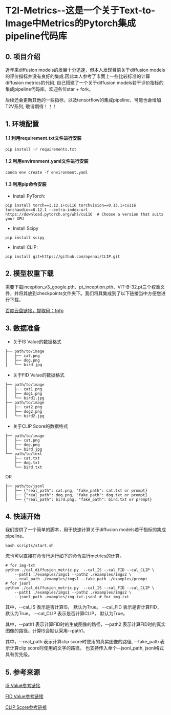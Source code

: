 # T2I-Metrics--这是一个关于Text-to-Image中Metrics的Pytorch集成pipeline代码库

## 0. 项目介绍

近年来diffusion models的发展十分迅速，但本人发现目前关于diffusion models的评价指标并没有良好的集成.因此本人参考了市面上一些比较标准的计算diffusion metrics的代码, 自己搭建了一个关于diffusion models若干评价指标的集成pipeline代码库。欢迎各位star + fork。

后续还会更新其他的一些指标，以及tensorflow的集成pipeline，可能也会增加T2V系列, 敬请期待！！！

## 1. 环境配置

#### 1.1 利用requirement.txt文件进行安装

```
pip install -r requirements.txt
```

#### 1.2 利用environment.yaml文件进行安装

```
conda env create -f environment.yaml
```

#### 1.3 利用pip命令安装

- Install PyTorch:

```
pip install torch==1.12.1+cu116 torchvision==0.13.1+cu116 torchaudio==0.12.1 --extra-index-url https://download.pytorch.org/whl/cu116  # Choose a version that suits your GPU
```

- Install Scipy

```
pip install scipy
```

- Install CLIP:

```
pip install git+https://github.com/openai/CLIP.git
```

## 2. 模型权重下载

需要下载inception_v3_google.pth、pt_inception.pth、ViT-B-32.pt三个权重文件，并将其放到checkpoints文件夹下。我们将其集成到了以下链接当中方便您进行下载。

[百度云盘链接，提取码：fpfp](https://pan.baidu.com/s/1nGPq5y2OfCumMQkY6ROKGA?)

## 3. 数据准备

- 关于IS Value的数据格式

```
├── path/to/image
│   ├── cat.png
│   ├── dog.png
│   └── bird.jpg
```

- 关于FID Value的数据格式

```
├── path/to/image
│   ├── cat1.png
│   ├── dog1.png
│   └── bird1.jpg
├── path/to/image
│   ├── cat2.png
│   ├── dog2.png
│   └── bird2.jpg
```

- 关于CLIP Score的数据格式

```
├── path/to/image
│   ├── cat.png
│   ├── dog.png
│   └── bird.jpg
└── path/to/text
    ├── cat.txt
    ├── dog.txt
    └── bird.txt
```

OR

```
├── path/to/jsonl
│   ├── {"real_path": cat.png, "fake_path": cat.txt or prompt}
│   ├── {"real_path": dog.png, "fake_path": dog.txt or prompt}
│   └── {"real_path": bird.png, "fake_path": bird.txt or prompt}
```

## 4. 快速开始

我们提供了一个简单的脚本，用于快速计算关于diffusion models若干指标的集成pipeline。

```
bash scripts/start.sh
```

您也可以直接在命令行运行如下的命令进行metrics的计算。

```
# for img-txt
python ./cal_diffusion_metric.py  --cal_IS --cal_FID --cal_CLIP \
    --path1 ./examples/imgs1 --path2 ./examples/imgs2 \
    --real_path ./examples/imgs1 --fake_path ./examples/prompt
# for jsonl
python ./cal_diffusion_metric.py  --cal_IS --cal_FID --cal_CLIP \
    --path1 ./examples/imgs1 --path2 ./examples/imgs2 \
    --jsonl_path .examples/img-txt.jsonl # for img-txt
```

其中，--cal_IS 表示是否计算IS， 默认为True。 --cal_FID 表示是否计算FID， 默认为True。 --cal_CLIP 表示是否计算CLIP， 默认为True。

其中，--path1 表示计算FID时的生成图像的路径，--path2 表示计算FID时的真实图像的路径。计算IS会默认采用--path1。

其中，--real_path 表示计算clip score时使用的真实图像的路径, --fake_path 表示计算clip score时使用的文字的路径。 也支持传入单个--jsonl_path, jsonl格式具有优先级。

## 5. 参考来源

[IS Value参考链接](https://github.com/sbarratt/inception-score-pytorch/tree/master)

[FID Value参考链接](https://github.com/mseitzer/pytorch-fid)

[CLIP Score参考链接](https://github.com/Taited/clip-score)
